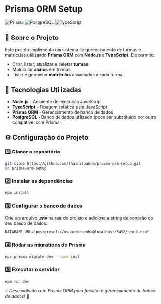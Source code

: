 # Prisma ORM Setup

![Prisma](https://img.shields.io/badge/Prisma-ORM-blue?style=for-the-badge)
![PostgreSQL](https://img.shields.io/badge/PostgreSQL-Database-blue?style=for-the-badge)
![TypeScript](https://img.shields.io/badge/TypeScript-Programming-blue?style=for-the-badge)

## 📌 Sobre o Projeto
Este projeto implementa um sistema de gerenciamento de turmas e matrículas utilizando **Prisma ORM** com **Node.js** e **TypeScript**. Ele permite:
- Criar, listar, atualizar e deletar **turmas**.
- Matricular **alunos** em turmas.
- Listar e gerenciar **matrículas** associadas a cada turma.

## 🚀 Tecnologias Utilizadas
- **Node.js** - Ambiente de execução JavaScript
- **TypeScript** - Tipagem estática para JavaScript
- **Prisma ORM** - Gerenciamento de banco de dados
- **PostgreSQL** - Banco de dados utilizado (pode ser substituído por outro compatível com Prisma)

## ⚙️ Configuração do Projeto
### 1️⃣ **Clonar o repositório**
```bash
git clone https://github.com/thainatuanne/prisma-orm-setup.git
cd prisma-orm-setup
```

### 2️⃣ **Instalar as dependências**
```bash
npm install
```

### 3️⃣ **Configurar o banco de dados**
Crie um arquivo **.env** na raiz do projeto e adicione a string de conexão do seu banco de dados:
```env
DATABASE_URL="postgresql://usuario:senha@localhost:5432/seu-banco"
```

### 4️⃣ **Rodar as migrations do Prisma**
```bash
npx prisma migrate dev --name init
```

### 5️⃣ **Executar o servidor**
```bash
npm run dev
```

💡 *Desenvolvido com Prisma ORM para facilitar o gerenciamento do banco de dados!* 🚀
